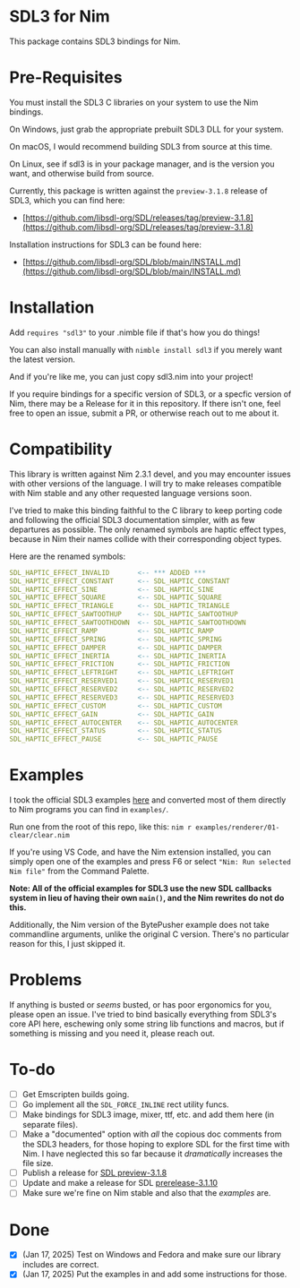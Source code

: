 # SDL3 for Nim

This package contains SDL3 bindings for Nim.


# Pre-Requisites

You must install the SDL3 C libraries on your system to use the Nim bindings.

On Windows, just grab the appropriate prebuilt SDL3 DLL for your system.

On macOS, I would recommend building SDL3 from source at this time.

On Linux, see if sdl3 is in your package manager, and is the version you want,
and otherwise build from source.

Currently, this package is written against the `preview-3.1.8` release of SDL3,
which you can find here:

- [https://github.com/libsdl-org/SDL/releases/tag/preview-3.1.8](https://github.com/libsdl-org/SDL/releases/tag/preview-3.1.8)

Installation instructions for SDL3 can be found here:

- [https://github.com/libsdl-org/SDL/blob/main/INSTALL.md](https://github.com/libsdl-org/SDL/blob/main/INSTALL.md)


# Installation

Add `requires "sdl3"` to your .nimble file if that's how you do things!

You can also install manually with `nimble install sdl3` if you merely want the latest version.

And if you're like me, you can just copy sdl3.nim into your project!

If you require bindings for a specific version of SDL3, or a specfic version of
Nim, there may be a Release for it in this repository. If there isn't one, feel
free to open an issue, submit a PR, or otherwise reach out to me about it.


# Compatibility

This library is written against Nim 2.3.1 devel, and you may encounter issues
with other versions of the language. I will try to make releases compatible with
Nim stable and any other requested language versions soon.

I've tried to make this binding faithful to the C library to keep porting code
and following the official SDL3 documentation simpler, with as few departures as
possible. The only renamed symbols are haptic effect types, because in Nim their
names collide with their corresponding object types.

Here are the renamed symbols:

```nim
SDL_HAPTIC_EFFECT_INVALID       <-- *** ADDED ***
SDL_HAPTIC_EFFECT_CONSTANT      <-- SDL_HAPTIC_CONSTANT
SDL_HAPTIC_EFFECT_SINE          <-- SDL_HAPTIC_SINE
SDL_HAPTIC_EFFECT_SQUARE        <-- SDL_HAPTIC_SQUARE
SDL_HAPTIC_EFFECT_TRIANGLE      <-- SDL_HAPTIC_TRIANGLE
SDL_HAPTIC_EFFECT_SAWTOOTHUP    <-- SDL_HAPTIC_SAWTOOTHUP
SDL_HAPTIC_EFFECT_SAWTOOTHDOWN  <-- SDL_HAPTIC_SAWTOOTHDOWN
SDL_HAPTIC_EFFECT_RAMP          <-- SDL_HAPTIC_RAMP
SDL_HAPTIC_EFFECT_SPRING        <-- SDL_HAPTIC_SPRING
SDL_HAPTIC_EFFECT_DAMPER        <-- SDL_HAPTIC_DAMPER
SDL_HAPTIC_EFFECT_INERTIA       <-- SDL_HAPTIC_INERTIA
SDL_HAPTIC_EFFECT_FRICTION      <-- SDL_HAPTIC_FRICTION
SDL_HAPTIC_EFFECT_LEFTRIGHT     <-- SDL_HAPTIC_LEFTRIGHT
SDL_HAPTIC_EFFECT_RESERVED1     <-- SDL_HAPTIC_RESERVED1
SDL_HAPTIC_EFFECT_RESERVED2     <-- SDL_HAPTIC_RESERVED2
SDL_HAPTIC_EFFECT_RESERVED3     <-- SDL_HAPTIC_RESERVED3
SDL_HAPTIC_EFFECT_CUSTOM        <-- SDL_HAPTIC_CUSTOM
SDL_HAPTIC_EFFECT_GAIN          <-- SDL_HAPTIC_GAIN
SDL_HAPTIC_EFFECT_AUTOCENTER    <-- SDL_HAPTIC_AUTOCENTER
SDL_HAPTIC_EFFECT_STATUS        <-- SDL_HAPTIC_STATUS
SDL_HAPTIC_EFFECT_PAUSE         <-- SDL_HAPTIC_PAUSE
```


# Examples

I took the official SDL3 examples [here](https://examples.libsdl.org/SDL3/) and
converted most of them directly to Nim programs you can find in `examples/`.

Run one from the root of this repo, like this: `nim r examples/renderer/01-clear/clear.nim`

If you're using VS Code, and have the Nim extension installed, you can simply
open one of the examples and press F6 or select `"Nim: Run selected Nim file"`
from the Command Palette.

**Note: All of the official examples for SDL3 use the new SDL callbacks system in
lieu of having their own `main()`, and the Nim rewrites do not do this.**

Additionally, the Nim version of the BytePusher example does not take commandline
arguments, unlike the original C version. There's no particular reason for this,
I just skipped it.


# Problems

If anything is busted or _seems_ busted, or has poor ergonomics for you, please
open an issue. I've tried to bind basically everything from SDL3's core API here,
eschewing only some string lib functions and macros, but if something is missing
and you need it, please reach out.


# To-do

- [ ] Get Emscripten builds going.
- [ ] Go implement all the `SDL_FORCE_INLINE` rect utility funcs.
- [ ] Make bindings for SDL3 image, mixer, ttf, etc. and add them here (in separate files).
- [ ] Make a "documented" option with _all_ the copious doc comments from the
      SDL3 headers, for those hoping to explore SDL for the first time with Nim.
      I have neglected this so far because it _dramatically_ increases the file
      size.
- [ ] Publish a release for [SDL preview-3.1.8](https://github.com/libsdl-org/SDL/releases/tag/preview-3.1.8)
- [ ] Update and make a release for SDL [prerelease-3.1.10](https://github.com/libsdl-org/SDL/releases/tag/prerelease-3.1.10)
- [ ] Make sure we're fine on Nim stable and also that the _examples_ are.

# Done

- [x] (Jan 17, 2025) Test on Windows and Fedora and make sure our library includes are correct.
- [x] (Jan 17, 2025) Put the examples in and add some instructions for those.
